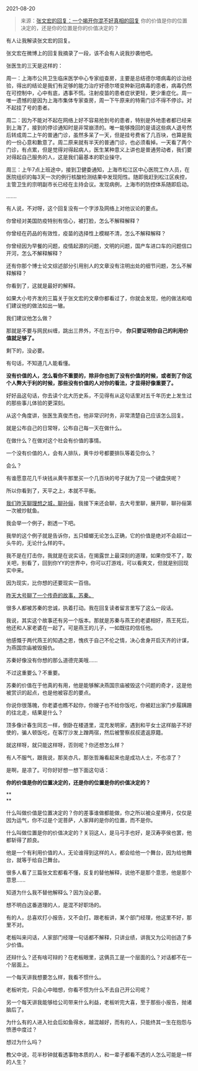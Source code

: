 2021-08-20

> 来源：[张文宏的回复：一个揭开你混不好真相的回复](http://mp.weixin.qq.com/s?__biz=MzU3NDc5Nzc0NQ==&mid=2247506160&idx=1&sn=c16d83a0db356b1bb094164583e025f1&chksm=fd2e7a2eca59f338034935481a591a084793efad0550ac65ee76f6d9fcde580ead38e649d15a&scene=27#wechat_redirect)
> 你的价值是你的位置决定的，还是你的位置是你的价值决定的？

有人让我解读张文宏的回复。

  

张文宏在微博上的回复我摘录了一段，该不会有人说我抄袭他吧。

  

张医生的三天是这样的：

  

周一：上海市公共卫生临床医学中心专家组查房，主要是总结德尔塔病毒的诊治经验，得出的结论是我们有足够的能力治疗好德尔塔变种新冠病毒的患者，病毒仍然在可控制中，心中有底，遇事不慌。注射疫苗的患者症状更轻，更少重症化。周一唯一遗憾的是因为上海市集体专家查房，周一下午原来的特需门诊不得不停诊。对不起挂了号的患者。

周二：因为不能对不起在网络上好不容易抢到号的患者，特别是外地患者都已经来到上海了，接到的停诊通知时是非常崩溃的。唯一能够挽回的是请这些病人退号然后转成周二上午的普通门诊，虽然多呆了一天，但是挂号费省了几百块，也算是我的一份心意和歉意了。周二原来就有半天的普通门诊，也必须看掉。一天看了两个门诊，有点累，但是觉得对得起病人，医生某种意义上讲也是普通劳动者，我们要对得起自己服务的人，这是我们最基本的职业操守。

周三：上午7点上班途中，接到卫健委通知，上海市松江区中心医院工作人员，在医院组织的每3天一次的例行核酸检测结果中发现阳性。随即我赶到松江区疾控，主管卫生的宗明副市长已经在主持会议。发现病例，上海市的防控体系随即启动。

.......

有人说，不对呀，这个回复没有一个字涉及网络上对他议论的要点。

你曾经对美国防疫特别有信心，被打脸，怎么不解释解释？

你曾经在药品的有效性，疫苗的选择性上模糊不清，怎么不解释解释？

你曾经因为早餐的问题，疫情起源的问题，文明的问题，国产车进口车的问题信口开河，怎么不解释解释？  

还有你那个博士论文综述部分引用别人的文章没有注明出处的细节问题，怎么不解释解释？  

你看到了，这就是最好的解释。

如果大小号齐发的三篇关于张文宏的文章你都看过了，你就会发现，他的做法和咱们建议他的做法如出一辙。

我们建议他怎么做？

那就是不要与网民纠缠，跳出三界外，不在五行中， **你只要证明你自己的利用价值就足够了。**

剩下的，没必要。

有句话，不知道几人能看懂。  

 **没有价值的人，怎么看你不重要的，除非你也到了没有价值的时候，或者到了你这个人弊大于利的时候，那些没有价值的人对你的看法，才显得好像重要了。**

好好品这句话，你去读个北大历史系，不见得有从这句话里对五千年历史上发生过的那些事儿体验的更深刻。  

从这个角度讲，张医生真俊杰也，他非常识时务，非常清楚自己应该怎么回复。  

就是公布自己的日常呀，公布自己每一天在做什么。

在做什么？在做对这个社会有价值的事情。  

一个没有价值的人，会有人排队，黄牛炒号都要排队等着见你么？  

会么？  

有谁愿意花几千块钱从黄牛那里买一个几百块的号子就为了见一个键盘侠呢？  

所以你看到了，天平之上，本就不平衡。  

[我们昨天聊理想之城，聊孙俪](http://mp.weixin.qq.com/s?__biz=MzU3NDc5Nzc0NQ==&mid=2247506155&idx=1&sn=92c9765f8c6c80b8f917f54b4c503667&chksm=fd2e7a35ca59f323c656121f30201b9c524f3c34ebf6612a771ec1dec292f1f8c4fbd36568c1&scene=21#wechat_redirect)，我接下来还会聊，去大号里聊，展开聊，聊孙俪第一次被炒鱿鱼。  

我会举一个例子，剧透一下吧。  

我举的这个例子就是告诉你，五只蟑螂无论怎么正确，它的价值是绝对不会超过一头牛的，无论什么样的牛。

我不是在打击你，我就是在说实话，在揭露世上最深刻的道理，如果你受不了，取关吧，别看了，回到你YY的世界中，你可以打游戏，可以看爽文，但就是别回现实中来。

因为现实，比你想的还要现实一百倍。

[昨天大号聊了一个传奇的故事，苏秦。  
](http://mp.weixin.qq.com/s?__biz=MzU0MjYwNDU2Mw==&mid=2247500622&idx=2&sn=448e9cfc852b97395b48516dfc1f295c&chksm=fb1aaf32cc6d2624673347d7ffc95346bc3a18e26a49906d7df14343c2035671a603b085f7e5&scene=21#wechat_redirect)

很多人都被苏秦的忠诚，执着打动。我在回复读者留言里写了这么一段话。  

我说，其实这个故事还有另一个版本。那就是苏秦与燕王的老婆相好，燕王死后，他还和人家老婆在一起了。可是燕王的儿子，一如既往的信任他。

他感慨于两代燕王的知遇之恩，愧疚于自己不伦之情，决心舍身开启灭齐的计谋，为燕国宗庙被毁报仇。

苏秦好像没有你想的那么道德完美哦......  

不过这重要么？不重要。

苏秦的价值在于他真的有用，他是能够解决燕国宗庙被毁这个问题的奇才，这是他被赏识的起点，也是他被容忍的要点。

你说你很落魄，你老婆也瞧不起你，你嫂子也不给你饭吃，你被赶出家门步履蹒跚的往北走，结果是什么？  

顶多像计春生同志一样，倒卧在楼道里，混充发明家，遇到和平女士这样脑子不好使的，骗人顿饭吃，在客厅沙发上蹭两宿，然后被警察叔叔遣返原籍。

就这样呀，就只能这样呀，否则呢？你还想怎么样？

有人不服气，跟我说，那吴亦凡，那张哲瀚看起来也是成功人士，不也凉了？  

是啊，是凉了。可你好好想一想下面这句话：

 **你的价值是你的位置决定的，还是你的位置是你的价值决定的？**

 **  
**

什么叫做价值是位置决定的？你的差事谁做都能做，你之所以被众星捧月，仅仅是因为运气，你不过是个泥菩萨，人家拜的是你的位置，而不是你。

  

什么叫做位置是你的价值决定的？关羽这人，是马弓手也好，是汉寿亭侯也罢，他都斩得了颜良。  

  

他是一个有利用价值的人，无论谁得到这样的人，都会给他一个舞台，因为给他舞台，就等于给自己舞台。  

  

很多人看了三篇张文宏都看不懂，反复的替他解释，说他不是那个意思，他是那个意思......  

  

知道为什么我不替他解释么？因为没必要。

  

想不明白这番道理的人，是混不好职场的。

  

有的人，总喜欢打小报告，又不会打。跟老板讲，某个部门经理，他这里不好，那里不对。  

  

老板叫来问话，人家部门经理一句话都不解释，只讲业绩，讲我又为公司创造了多少价值。

  

还辩什么？还有啥可辩的？在老板眼里，这俩员工是一个层面的么？对话都不在一个层面上。  

  

一个每天讲我想要怎么样，我看不惯什么。

  

老板听完，只会心中暗想，你看不惯为什么不去自己开公司呢？

  

另一个每天讲我能够给公司带来什么利益，老板听完大喜，至于那些小报告，抛诸脑后了。

  

为什么有的人进入社会后如鱼得水，越混越好，而有的人，只能终其一生在抱怨与愤懑中度过？

  

想过为什么吗？

  

教父中说，花半秒钟就看透事物本质的人，和一辈子都看不透的人怎么可能是一样的人生？

